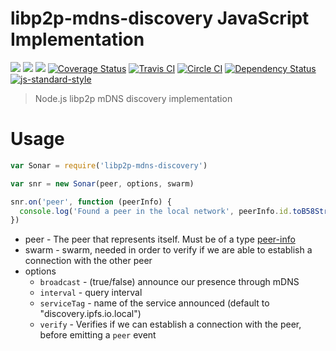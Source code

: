 libp2p-mdns-discovery JavaScript Implementation
===============================================

[![](https://img.shields.io/badge/made%20by-Protocol%20Labs-blue.svg?style=flat-square)](http://ipn.io) [![](https://img.shields.io/badge/project-IPFS-blue.svg?style=flat-square)](http://ipfs.io/) [![](https://img.shields.io/badge/freenode-%23ipfs-blue.svg?style=flat-square)](http://webchat.freenode.net/?channels=%23ipfs)
[![Coverage Status](https://coveralls.io/repos/github/diasdavid/js-libp2p-mdns-discovery/badge.svg?branch=master)](https://coveralls.io/github/diasdavid/js-libp2p-mdns-discovery?branch=master)
[![Travis CI](https://travis-ci.org/diasdavid/js-libp2p-mdns-discovery.svg?branch=master)](https://travis-ci.org/diasdavid/js-libp2p-mdns-discovery)
[![Circle CI](https://circleci.com/gh/diasdavid/js-libp2p-mdns-discovery.svg?style=svg)](https://circleci.com/gh/diasdavid/js-libp2p-mdns-discovery)
[![Dependency Status](https://david-dm.org/diasdavid/js-libp2p-mdns-discovery.svg?style=flat-square)](https://david-dm.org/diasdavid/js-libp2p-mdns-discovery) [![js-standard-style](https://img.shields.io/badge/code%20style-standard-brightgreen.svg?style=flat-square)](https://github.com/feross/standard)

> Node.js libp2p mDNS discovery implementation

# Usage

```js
var Sonar = require('libp2p-mdns-discovery')

var snr = new Sonar(peer, options, swarm)

snr.on('peer', function (peerInfo) {
  console.log('Found a peer in the local network', peerInfo.id.toB58String())
})
```

- peer - The peer that represents itself. Must be of a type [peer-info](https://github.com/diasdavid/js-peer-info)
- swarm - swarm, needed in order to verify if we are able to establish a connection with the other peer
- options
  - `broadcast` - (true/false) announce our presence through mDNS
  - `interval` - query interval
  - `serviceTag` - name of the service announced (default to "discovery.ipfs.io.local")
  - `verify` - Verifies if we can establish a connection with the peer, before emitting a `peer` event
